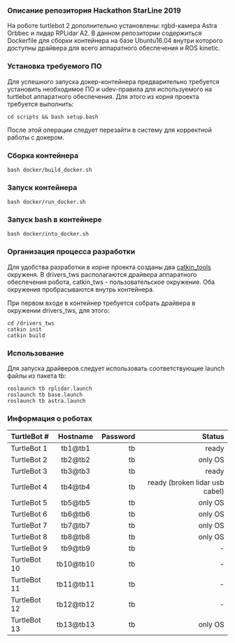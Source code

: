 ### Описание репозитория Hackathon StarLine 2019

На роботе turtlebot 2 дополнительно установлены: rgbd-камера Astra Orbbec и лидар RPLidar A2. В данном репозитории содержиться Dockerfile для сборки контейнера на базе Ubuntu16.04 внутри которого доступны драйвера для всего аппаратного обеспечения и ROS kinetic.

### Установка требуемого ПО

Для успешного запуска докер-контейнера предварительно требуется установить необходимое ПО и udev-правила для используемого на turtlebot аппаратного обеспечения. Для этого из корня проекта требуется выполнить:

    cd scripts && bash setup.bash

После этой операции следует перезайти в систему для корректной работы с докером.

### Сборка контейнера

    bash docker/build_docker.sh

### Запуск контейнера

    bash docker/run_docker.sh

### Запуск bash в контейнере

    bash docker/into_docker.sh

### Организация процесса разработки

Для удобства разработки в корне проекта созданы два [catkin_tools](https://catkin-tools.readthedocs.io/en/latest/quick_start.html) окруженя. В drivers_tws располагаются драйвера аппаратного обеспечения робота, catkin_tws - пользовательское окружение.  Оба окружения пробрасываются внутрь контейнера.

При первом входе в контейнер требуется собрать драйвера в окружении drivers_tws, для этого:

    cd /drivers_tws
    catkin init
    catkin build
    
### Использование

Для запуска драйверов следует использовать соответствующие launch файлы из пакета tb:

    roslaunch tb rplidar.launch
    roslaunch tb base.launch
    roslaunch tb astra.launch

### Информация о роботах

| TurtleBot # | Hostname | Password| Status |
|:--|:--:|---:|---:|
| TurtleBot 1 | tb1@tb1 | tb | ready |
| TurtleBot 2 | tb2@tb2 | tb | only OS |
| TurtleBot 3 | tb3@tb3 | tb | ready |
| TurtleBot 4 | tb4@tb4 | tb | ready (broken lidar usb cabel) |
| TurtleBot 5 | tb5@tb5 | tb | only OS |
| TurtleBot 6 | tb6@tb6 | tb | only OS |
| TurtleBot 7 | tb7@tb7 | tb | only OS |
| TurtleBot 8 | tb8@tb8 | tb | only OS |
| TurtleBot 9 | tb9@tb9 | tb | - |
| TurtleBot 10 | tb10@tb10 | tb | - |
| TurtleBot 11 | tb11@tb11 | tb | - |
| TurtleBot 12 | tb12@tb12 | tb | - |
| TurtleBot 13 | tb13@tb13 | tb | only OS |
